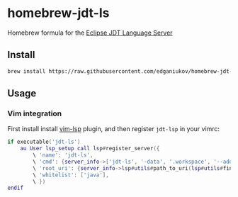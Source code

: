 # homebrew-jdt-ls
Homebrew formula for the [Eclipse JDT Language Server](https://github.com/eclipse/eclipse.jdt.ls)

## Install
```sh
brew install https://raw.githubusercontent.com/edganiukov/homebrew-jdt-ls/master/jdt-ls.rb
```

## Usage 
### Vim integration

First install install [vim-lsp](https://github.com/prabirshrestha/vim-lsp) plugin, and then register `jdt-lsp` in your vimrc:
```lua
if executable('jdt-ls')
    au User lsp_setup call lsp#register_server({
        \ 'name': 'jdt-ls',
        \ 'cmd': {server_info->['jdt-ls', '-data', '.workspace', '--add-modules=ALL-SYSTEM ', '--add-opens', 'java.base/java.util=ALL-UNNAMED', '--add-opens java.base/java.lang=ALL-UNNAMED']},
        \ 'root_uri': {server_info->lsp#utils#path_to_uri(lsp#utils#find_nearest_parent_file_directory(lsp#utils#get_buffer_path(), 'pom.xml'))},
        \ 'whitelist': ['java'],
        \ })
endif
```
